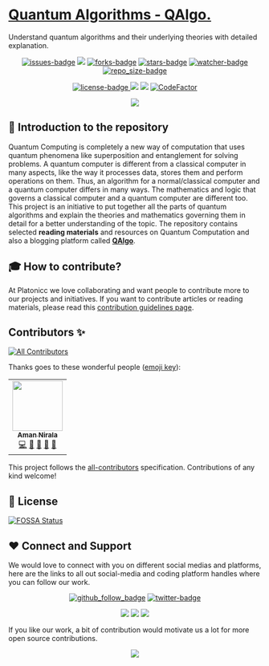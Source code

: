 # [Quantum Algorithms - QAlgo.](https://amannirala13.github.io/Quantum-Algorithms/)

Understand quantum algorithms and their underlying theories with detailed explanation.

<p align="center">
<a href="https://github.com/amannirala13/Quantum-Algorithms/issues"><img alt = "issues-badge" src="https://img.shields.io/github/issues/amannirala13/Quantum-Algorithms"></a>
<a href="https://github.com/amannirala13/Quantum-Algorithms/pulls"><img src="https://img.shields.io/github/issues-pr/amannirala13/Quantum-Algorithms"></a>
<a href="https://github.com/amannirala13/Quantum-Algorithms/network/members"><img alt = "forks-badge" src="https://img.shields.io/github/forks/amannirala13/Quantum-Algorithms?color=blueviolet"></a>
<a href="https://github.com/amannirala13/Quantum-Algorithms/stargazers"><img alt = "stars-badge" src="https://img.shields.io/github/stars/amannirala13/Quantum-Algorithms?color=yellow"></a>
<a href="https://github.com/amannirala13/Quantum-Algorithms/watchers"><img alt="watcher-badge" src="https://img.shields.io/github/watchers/amannirala13/Quantum-Algorithms?color=teal"></a>
<a href="https://github.com/amannirala13/Quantum-Algorithms/archive/master.zip"><img alt = "repo_size-badge" src="https://img.shields.io/github/repo-size/amannirala13/Quantum-Algorithms"></a>
</p>

<p align="center">
<a href="https://app.fossa.com/reports/8c7024bc-d5ed-47e8-a02d-da50ba48f788"><img alt = "license-badge" src="https://img.shields.io/github/license/amannirala13/Quantum-Algorithms">
<a href="https://app.fossa.com/projects/git%2Bgithub.com%2Famannirala13%2FQuantum-Algorithms?ref=badge_shield" alt="FOSSA Status"><img src="https://app.fossa.com/api/projects/git%2Bgithub.com%2Famannirala13%2FQuantum-Algorithms.svg?type=shield"/></a>
<a href="https://www.codacy.com/manual/asdevofficial/Quantum-Algorithms?utm_source=github.com&amp;utm_medium=referral&amp;utm_content=amannirala13/Quantum-Algorithms&amp;utm_campaign=Badge_Grade"><img src="https://app.codacy.com/project/badge/Grade/0454f0dc4328432fabcc2a57fd55e17e"/></a>
<a href="https://www.codefactor.io/repository/github/amannirala13/quantum-algorithms"><img src="https://www.codefactor.io/repository/github/amannirala13/quantum-algorithms/badge" alt="CodeFactor" /></a>
</p>

<p align="center">
<a href="https://amannirala13.github.io/Quantum-Algorithms/"><img src="https://img.shields.io/website?down_color=critical&label=QAlgo.%20website%20status&up_color=green&url=https%3A%2F%2Famannirala13.github.io%2FQuantum-Algorithms%2F&style=for-the-badge"></a>
</p>

## 🙏 Introduction to the repository

Quantum Computing is completely a new way of computation that uses quantum phenomena like superposition and entanglement for solving problems. A quantum computer is different from a classical computer in many aspects, like the way it processes data, stores them and perform operations on them. Thus, an algorithm for a normal/classical computer and a quantum computer differs in many ways. The mathematics and logic that governs a classical computer and a quantum computer are different too. This project is an initiative to put together all the parts of quantum algorithms and explain the theories and mathematics governing them in detail for a better understanding of the topic. The repository contains selected **reading materials** and resources on Quantum Computation and also a blogging platform called [**QAlgo**](https://amannirala13.github.io/Quantum-Algorithms/).

## 🎓 How to contribute?

At Platonicc we love collaborating and want people to contribute more to our projects and initiatives. If you want to contribute articles or reading materials, please read this [contribution guidelines page](https://amannirala13.github.io/Quantum-Algorithms/res/guidelines.html).

## Contributors ✨

<!-- ALL-CONTRIBUTORS-BADGE:START - Do not remove or modify this section -->

[![All Contributors](https://img.shields.io/badge/all_contributors-1-orange.svg?style=flat-square)](#contributors-)

<!-- ALL-CONTRIBUTORS-BADGE:END -->

Thanks goes to these wonderful people ([emoji key](https://allcontributors.org/docs/en/emoji-key)):

<!-- ALL-CONTRIBUTORS-LIST:START - Do not remove or modify this section -->
<!-- prettier-ignore-start -->
<!-- markdownlint-disable -->
<table>
  <tr>
    <td align="center"><a href="https://amannirala.com/"><img src="https://avatars3.githubusercontent.com/u/35570939?v=4" width="100px;" alt=""/><br /><sub><b>Aman Nirala</b></sub></a><br /><a href="https://github.com/amannirala13/Quantum-Algorithms/commits?author=amannirala13" title="Code">💻</a> <a href="https://github.com/amannirala13/Quantum-Algorithms/commits?author=amannirala13" title="Documentation">📖</a> <a href="#blog-amannirala13" title="Blogposts">📝</a> <a href="#design-amannirala13" title="Design">🎨</a> <a href="#ideas-amannirala13" title="Ideas, Planning, & Feedback">🤔</a></td>
  </tr>
</table>

<!-- markdownlint-enable -->
<!-- prettier-ignore-end -->

<!-- ALL-CONTRIBUTORS-LIST:END -->

This project follows the [all-contributors](https://github.com/all-contributors/all-contributors) specification. Contributions of any kind welcome!

## 📃 License

[![FOSSA Status](https://app.fossa.com/api/projects/git%2Bgithub.com%2Famannirala13%2FQuantum-Algorithms.svg?type=large)](https://app.fossa.com/projects/git%2Bgithub.com%2Famannirala13%2FQuantum-Algorithms?ref=badge_large)

## ❤ Connect and Support

We would love to connect with you on different social medias and platforms, here are the links to all out social-media and coding platform handles where you can follow our work.

<p align="center">
<a href="https://github.com/amannirala13?tab=followers"><img alt = "github_follow_badge" src="https://img.shields.io/github/followers/amannirala13?label=Follow&style=social"/></a>
<a href = "https://twitter.com/AmanNirala13"><img alt="twitter-badge" src="https://img.shields.io/twitter/follow/amannirala13?label=Follow%20us&style=social"/></a>
</p>

<p align="center">
<a href="https://www.facebook.com/amannirala13"><img src="https://img.shields.io/badge/Follow-Facebook-Blue"/></a>
<a href="https://www.linkedin.com/in/amannirala13"><img src="https://img.shields.io/badge/Follow-LinkedIn-RoyalBlue"/></a>
<a href="https://www.researchgate.net/profile/Aman_Nirala"><img src="https://img.shields.io/badge/Follow-Research Gate-DeepSkyBlue"/></a>
</p>

If you like our work, a bit of contribution would motivate us a lot for more open source contributions.

<p align="center">
<a href="https://www.paypal.me/amannirala13"><img src="https://img.shields.io/badge/Donate-Paypal-blue?style=for-the-badge"></a>
</p>
